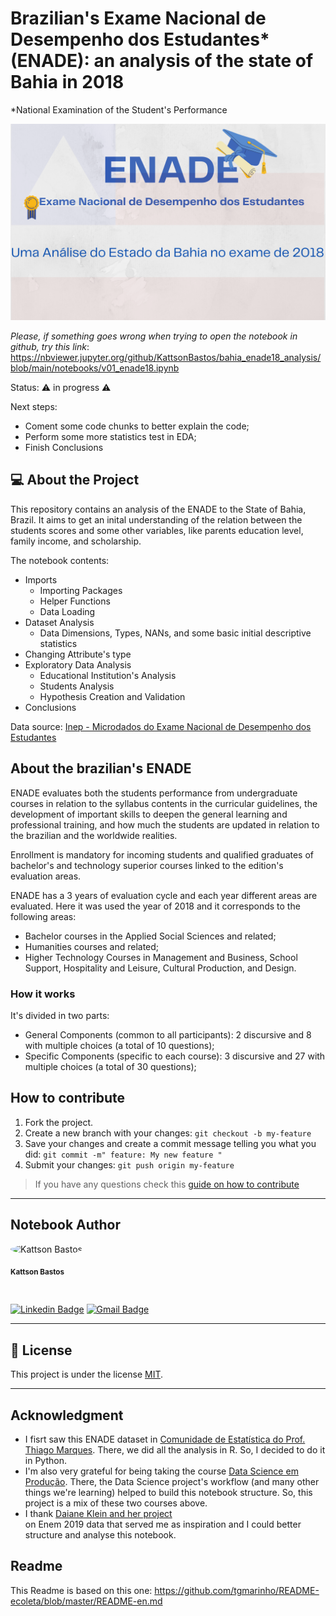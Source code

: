 # Brazilian's Exame Nacional de Desempenho dos Estudantes* (ENADE): an analysis of the state of Bahia in 2018
*National Examination of the Student's Performance

![](https://github.com/KattsonBastos/bahia_enade18_analysis/blob/main/img/banner.png)

_Please, if something goes wrong when trying to open the notebook in github, try this link_: https://nbviewer.jupyter.org/github/KattsonBastos/bahia_enade18_analysis/blob/main/notebooks/v01_enade18.ipynb

Status: ⚠️ in progress ⚠️

Next steps: <br>
- Coment some code chunks to better explain the code;
- Perform some more statistics test in EDA;
- Finish Conclusions

## 💻 About the Project

This repository contains an analysis of the ENADE to the State of Bahia, Brazil. It aims to get an inital understanding of the relation between the students scores and some other variables, like parents education level, family income, and scholarship.

The notebook contents:
- Imports
    - Importing Packages
    - Helper Functions
    - Data Loading
- Dataset Analysis
    - Data Dimensions, Types, NANs, and some basic initial descriptive statistics
- Changing Attribute's type
- Exploratory Data Analysis
    - Educational Institution's Analysis
    - Students Analysis
    - Hypothesis Creation and Validation
- Conclusions

Data source: <a href="https://www.gov.br/inep/pt-br/acesso-a-informacao/dados-abertos/microdados/enade">Inep - Microdados do Exame Nacional de Desempenho dos Estudantes</a>

## About the brazilian's ENADE

ENADE evaluates both the students performance from undergraduate courses in relation to the syllabus contents in the curricular guidelines, the development of important skills to deepen the general learning and professional training, and how much the students are updated in relation to the brazilian and the worldwide realities. <br>

Enrollment is mandatory for incoming students and qualified graduates of bachelor's and technology superior courses linked to the edition's evaluation areas.<br>

ENADE has a 3 years of evaluation cycle and each year different areas are evaluated. Here it was used the year of 2018 and it corresponds to the following areas:

- Bachelor courses in the Applied Social Sciences and related;
- Humanities courses and related;
- Higher Technology Courses in Management and Business, School Support, Hospitality and Leisure, Cultural Production, and Design.

### How it works

It's divided in two parts: 
- General Components (common to all participants): 2 discursive and 8 with multiple choices (a total of 10 questions);
- Specific Components (specific to each course): 3 discursive and 27 with multiple choices (a total of 30 questions);

## How to contribute

1. Fork the project.
2. Create a new branch with your changes: `git checkout -b my-feature`
3. Save your changes and create a commit message telling you what you did: `git commit -m" feature: My new feature "`
4. Submit your changes: `git push origin my-feature`
> If you have any questions check this [guide on how to contribute](./CONTRIBUTING.md)

---

## Notebook Author

<img style="border-radius: 50%;" src="https://avatars2.githubusercontent.com/u/58278775?s=400&u=d8844a4668b5e377aaf6d021001dd3bd7338c205&v=4" width="100px;" alt="Kattson Bastos"/>
<br>

<sub><b>Kattson Bastos</b></sub></a>

<br>

[![Linkedin Badge](https://img.shields.io/badge/-Kattson-blue?style=flat-square&logo=Linkedin&logoColor=white&link=https://www.linkedin.com/in/kattson-bastos-07b07a194/)](https://www.linkedin.com/in/kattson-bastos-07b07a194/) 
[![Gmail Badge](https://img.shields.io/badge/-kattsonbastos@gmail.com-c14438?style=flat-square&logo=Gmail&logoColor=white&link=mailto:kattsonbastos@gmail.com)](mailto:kattsonbastos@gmail.com)

---


## 📝 License

This project is under the license [MIT](./LICENSE).

---

## Acknowledgment
- I fisrt saw this ENADE dataset in <a href="https://comunidadeestatistica.landen.co/">Comunidade de Estatística do Prof. Thiago Marques</a>. There, we did all the analysis in R. So, I decided to do it in Python.
- I'm also very grateful for being taking the course <a href="https://comunidadeestatistica.landen.co/">Data Science em Produção</a>. There, the Data Science project's workflow (and many other things we're learning) helped to build this notebook structure. So, this project is a mix of these two courses above.
- I thank <a href="https://github.com/daianeklein/imersao-dados-Alura/blob/main/Analise-Educacao.ipynb">Daiane Klein and her project</a></br> on Enem 2019 data that served me as inspiration and I could better structure and analyse this notebook.

## Readme
This Readme is based on this one: https://github.com/tgmarinho/README-ecoleta/blob/master/README-en.md

